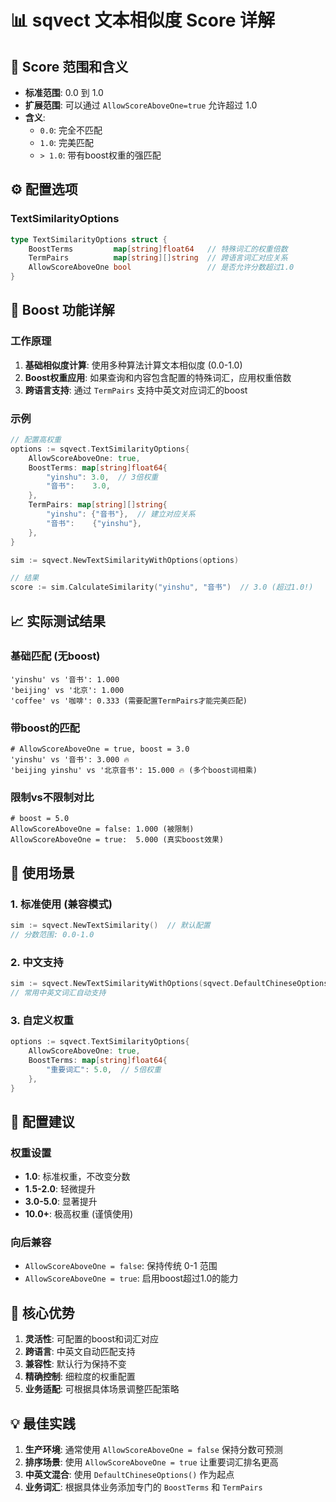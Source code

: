 # 📊 sqvect 文本相似度 Score 详解

## 🎯 Score 范围和含义

- **标准范围**: 0.0 到 1.0
- **扩展范围**: 可以通过 `AllowScoreAboveOne=true` 允许超过 1.0
- **含义**:
  - `0.0`: 完全不匹配
  - `1.0`: 完美匹配
  - `> 1.0`: 带有boost权重的强匹配

## ⚙️ 配置选项

### TextSimilarityOptions

```go
type TextSimilarityOptions struct {
    BoostTerms         map[string]float64   // 特殊词汇的权重倍数
    TermPairs          map[string][]string  // 跨语言词汇对应关系
    AllowScoreAboveOne bool                 // 是否允许分数超过1.0
}
```

## 🚀 Boost 功能详解

### 工作原理

1. **基础相似度计算**: 使用多种算法计算文本相似度 (0.0-1.0)
2. **Boost权重应用**: 如果查询和内容包含配置的特殊词汇，应用权重倍数
3. **跨语言支持**: 通过 `TermPairs` 支持中英文对应词汇的boost

### 示例

```go
// 配置高权重
options := sqvect.TextSimilarityOptions{
    AllowScoreAboveOne: true,
    BoostTerms: map[string]float64{
        "yinshu": 3.0,  // 3倍权重
        "音书":    3.0,
    },
    TermPairs: map[string][]string{
        "yinshu": {"音书"},  // 建立对应关系
        "音书":    {"yinshu"},
    },
}

sim := sqvect.NewTextSimilarityWithOptions(options)

// 结果
score := sim.CalculateSimilarity("yinshu", "音书")  // 3.0 (超过1.0!)
```

## 📈 实际测试结果

### 基础匹配 (无boost)
```
'yinshu' vs '音书': 1.000
'beijing' vs '北京': 1.000
'coffee' vs '咖啡': 0.333 (需要配置TermPairs才能完美匹配)
```

### 带boost的匹配
```
# AllowScoreAboveOne = true, boost = 3.0
'yinshu' vs '音书': 3.000 🔥
'beijing yinshu' vs '北京音书': 15.000 🔥 (多个boost词相乘)
```

### 限制vs不限制对比
```
# boost = 5.0
AllowScoreAboveOne = false: 1.000 (被限制)
AllowScoreAboveOne = true:  5.000 (真实boost效果)
```

## 🎨 使用场景

### 1. 标准使用 (兼容模式)
```go
sim := sqvect.NewTextSimilarity()  // 默认配置
// 分数范围: 0.0-1.0
```

### 2. 中文支持
```go
sim := sqvect.NewTextSimilarityWithOptions(sqvect.DefaultChineseOptions())
// 常用中英文词汇自动支持
```

### 3. 自定义权重
```go
options := sqvect.TextSimilarityOptions{
    AllowScoreAboveOne: true,
    BoostTerms: map[string]float64{
        "重要词汇": 5.0,  // 5倍权重
    },
}
```

## 🔧 配置建议

### 权重设置
- **1.0**: 标准权重，不改变分数
- **1.5-2.0**: 轻微提升
- **3.0-5.0**: 显著提升  
- **10.0+**: 极高权重 (谨慎使用)

### 向后兼容
- `AllowScoreAboveOne = false`: 保持传统 0-1 范围
- `AllowScoreAboveOne = true`: 启用boost超过1.0的能力

## 🎯 核心优势

1. **灵活性**: 可配置的boost和词汇对应
2. **跨语言**: 中英文自动匹配支持
3. **兼容性**: 默认行为保持不变
4. **精确控制**: 细粒度的权重配置
5. **业务适配**: 可根据具体场景调整匹配策略

## 💡 最佳实践

1. **生产环境**: 通常使用 `AllowScoreAboveOne = false` 保持分数可预测
2. **排序场景**: 使用 `AllowScoreAboveOne = true` 让重要词汇排名更高
3. **中英文混合**: 使用 `DefaultChineseOptions()` 作为起点
4. **业务词汇**: 根据具体业务添加专门的 `BoostTerms` 和 `TermPairs`
